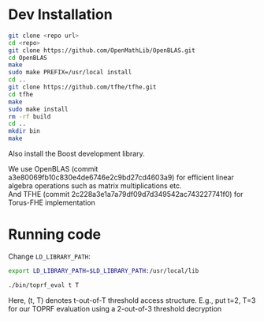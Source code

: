# Dev Installation

```bash
git clone <repo url>
cd <repo>
git clone https://github.com/OpenMathLib/OpenBLAS.git
cd OpenBLAS
make
sudo make PREFIX=/usr/local install
cd ..
git clone https://github.com/tfhe/tfhe.git
cd tfhe
make
sudo make install
rm -rf build
cd ..
mkdir bin
make
```

Also install the Boost development library.

We use OpenBLAS (commit a3e80069fb10c830e4de6746e2c9bd27cd4603a9) for efficient linear algebra operations such as matrix multiplications etc.  
And TFHE (commit 2c228a3e1a7a79df09d7d349542ac743227741f0) for Torus-FHE implementation

# Running code

Change `LD_LIBRARY_PATH`:

```bash
export LD_LIBRARY_PATH=$LD_LIBRARY_PATH:/usr/local/lib
```
```bash
./bin/toprf_eval t T
```
Here, (t, T) denotes t-out-of-T threshold access structure. E.g., put t=2, T=3 for our TOPRF evaluation using a 2-out-of-3 threshold decryption
